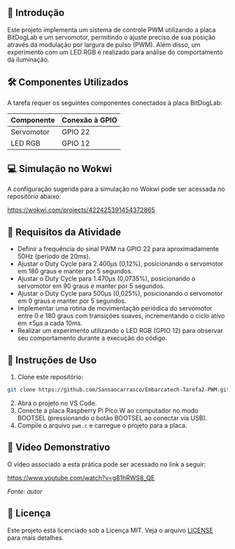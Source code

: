 ## 📌 Introdução

Este projeto implementa um sistema de controle PWM utilizando a placa BitDogLab e um servomotor, permitindo o ajuste preciso de sua posição através da modulação por largura de pulso (PWM). Além disso, um experimento com um LED RGB é realizado para análise do comportamento da iluminação.

## 🛠 Componentes Utilizados

A tarefa requer os seguintes componentes conectados à placa BitDogLab:

| Componente  | Conexão à GPIO |
|-------------|--------------|
| Servomotor  | GPIO 22      |
| LED RGB     | GPIO 12      |

## 💻 Simulação no Wokwi
A configuração sugerida para a simulação no Wokwi pode ser acessada no repositório abaixo:

https://wokwi.com/projects/422425391454372865

## 📌 Requisitos da Atividade

- Definir a frequência do sinal PWM na GPIO 22 para aproximadamente 50Hz (período de 20ms).
- Ajustar o Duty Cycle para 2.400µs (0,12%), posicionando o servomotor em 180 graus e manter por 5 segundos.
- Ajustar o Duty Cycle para 1.470µs (0,0735%), posicionando o servomotor em 90 graus e manter por 5 segundos.
- Ajustar o Duty Cycle para 500µs (0,025%), posicionando o servomotor em 0 graus e manter por 5 segundos.
- Implementar uma rotina de movimentação periódica do servomotor entre 0 e 180 graus com transições suaves, incrementando o ciclo ativo em ±5µs a cada 10ms.
- Realizar um experimento utilizando o LED RGB (GPIO 12) para observar seu comportamento durante a execução do código.

## 🌊 Instruções de Uso

1. Clone este repositório:

```sh
git clone https://github.com/Sansaocarrasco/Embarcatech-Tarefa2-PWM.git
```

2. Abra o projeto no VS Code.
3. Conecte a placa Raspberry Pi Pico W ao computador no modo BOOTSEL (pressionando o botão BOOTSEL ao conectar via USB).
4. Compile o arquivo `pwm.c` e carregue o projeto para a placa.

## 🎥 Vídeo Demonstrativo

O vídeo associado a esta prática pode ser acessado no link a seguir:

https://www.youtube.com/watch?v=g81hRWS8_QE

*Fonte: autor*

## 📜 Licença

Este projeto está licenciado sob a Licença MIT. Veja o arquivo [LICENSE](LICENSE) para mais detalhes.
